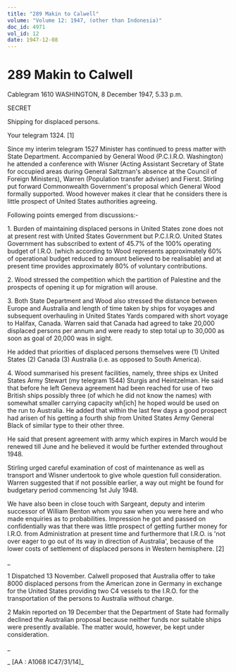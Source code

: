 ```yaml
---
title: "289 Makin to Calwell"
volume: "Volume 12: 1947, (other than Indonesia)"
doc_id: 4971
vol_id: 12
date: 1947-12-08
---
```


# 289 Makin to Calwell

Cablegram 1610 WASHINGTON, 8 December 1947, 5.33 p.m.

SECRET

Shipping for displaced persons.

Your telegram 1324. [1]

Since my interim telegram 1527 Minister has continued to press matter with State Department. Accompanied by General Wood (P.C.I.R.O. Washington) he attended a conference with Wisner (Acting Assistant Secretary of State for occupied areas during General Saltzman's absence at the Council of Foreign Ministers), Warren (Population transfer adviser) and Fierst. Stirling put forward Commonwealth Government's proposal which General Wood formally supported. Wood however makes it clear that he considers there is little prospect of United States authorities agreeing.

Following points emerged from discussions:-

1\. Burden of maintaining displaced persons in United States zone does not at present rest with United States Government but P.C.I.R.O. United States Government has subscribed to extent of 45.7% of the 100% operating budget of I.R.O. (which according to Wood represents approximately 60% of operational budget reduced to amount believed to be realisable) and at present time provides approximately 80% of voluntary contributions.

2\. Wood stressed the competition which the partition of Palestine and the prospects of opening it up for migration will arouse.

3\. Both State Department and Wood also stressed the distance between Europe and Australia and length of time taken by ships for voyages and subsequent overhauling in United States Yards compared with short voyage to Halifax, Canada. Warren said that Canada had agreed to take 20,000 displaced persons per annum and were ready to step total up to 30,000 as soon as goal of 20,000 was in sight.

He added that priorities of displaced persons themselves were (1) United States (2) Canada (3) Australia (i.e. as opposed to South America).

4\. Wood summarised his present facilities, namely, three ships ex United States Army Stewart (my telegram 1544) Sturgis and Heintzelman. He said that before he left Geneva agreement had been reached for use of two British ships possibly three (of which he did not know the names) with somewhat smaller carrying capacity wh[ich] he hoped would be used on the run to Australia. He added that within the last few days a good prospect had arisen of his getting a fourth ship from United States Army General Black of similar type to their other three.

He said that present agreement with army which expires in March would be renewed till June and he believed it would be further extended throughout 1948.

Stirling urged careful examination of cost of maintenance as well as transport and Wisner undertook to give whole question full consideration. Warren suggested that if not possible earlier, a way out might be found for budgetary period commencing 1st July 1948.

We have also been in close touch with Sargeant, deputy and interim successor of William Benton whom you saw when you were here and who made enquiries as to probabilities. Impression he got and passed on confidentially was that there was little prospect of getting further money for I.R.O. from Administration at present time and furthermore that I.R.O. is 'not over eager to go out of its way in direction of Australia', because of the lower costs of settlement of displaced persons in Western hemisphere. [2]

_

1 Dispatched 13 November. Calwell proposed that Australia offer to take 8000 displaced persons from the American zone in Germany in exchange for the United States providing two C4 vessels to the I.R.O. for the transportation of the persons to Australia without charge.

2 Makin reported on 19 December that the Department of State had formally declined the Australian proposal because neither funds nor suitable ships were presently available. The matter would, however, be kept under consideration.

_

_ [AA : A1068 IC47/31/14]_
